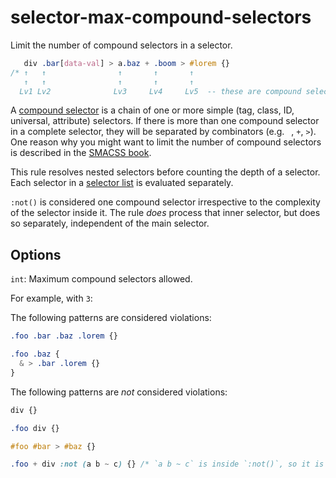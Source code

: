 # selector-max-compound-selectors

Limit the number of compound selectors in a selector.

```css
   div .bar[data-val] > a.baz + .boom > #lorem {}
/* ↑   ↑                ↑       ↑       ↑
   ↑   ↑                ↑       ↑       ↑
  Lv1 Lv2              Lv3     Lv4     Lv5  -- these are compound selectors */
```

A [compound selector](https://www.w3.org/TR/selectors4/#compound) is a chain of one or more simple (tag, class, ID, universal, attribute) selectors. If there is more than one compound selector in a complete selector, they will be separated by combinators (e.g. ` `, `+`, `>`). One reason why you might want to limit the number of compound selectors is described in the [SMACSS book](https://smacss.com/book/applicability).

This rule resolves nested selectors before counting the depth of a selector. Each selector in a [selector list](https://www.w3.org/TR/selectors4/#selector-list) is evaluated separately.

`:not()` is considered one compound selector irrespective to the complexity of the selector inside it. The rule *does* process that inner selector, but does so separately, independent of the main selector.

## Options

`int`: Maximum compound selectors allowed.

For example, with `3`:

The following patterns are considered violations:

```css
.foo .bar .baz .lorem {}
```

```css
.foo .baz {
  & > .bar .lorem {}
}
```

The following patterns are *not* considered violations:

```css
div {}
```

```css
.foo div {}
```

```css
#foo #bar > #baz {}
```

```css
.foo + div :not (a b ~ c) {} /* `a b ~ c` is inside `:not()`, so it is evaluated separately */
```
